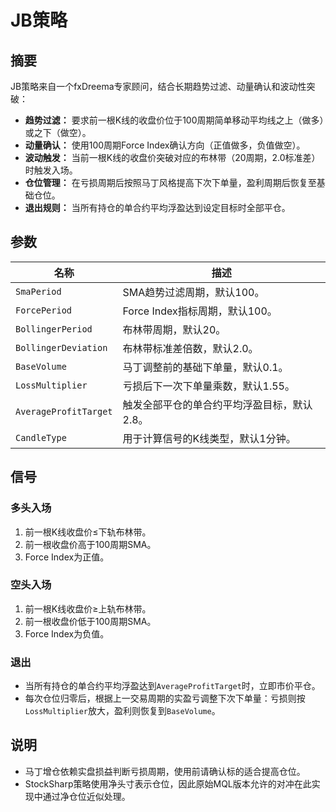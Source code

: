 # JB策略

## 摘要

JB策略来自一个fxDreema专家顾问，结合长期趋势过滤、动量确认和波动性突破：

- **趋势过滤：** 要求前一根K线的收盘价位于100周期简单移动平均线之上（做多）或之下（做空）。
- **动量确认：** 使用100周期Force Index确认方向（正值做多，负值做空）。
- **波动触发：** 当前一根K线的收盘价突破对应的布林带（20周期，2.0标准差）时触发入场。
- **仓位管理：** 在亏损周期后按照马丁风格提高下次下单量，盈利周期后恢复至基础仓位。
- **退出规则：** 当所有持仓的单合约平均浮盈达到设定目标时全部平仓。

## 参数

| 名称 | 描述 |
| --- | --- |
| `SmaPeriod` | SMA趋势过滤周期，默认100。 |
| `ForcePeriod` | Force Index指标周期，默认100。 |
| `BollingerPeriod` | 布林带周期，默认20。 |
| `BollingerDeviation` | 布林带标准差倍数，默认2.0。 |
| `BaseVolume` | 马丁调整前的基础下单量，默认0.1。 |
| `LossMultiplier` | 亏损后下一次下单量乘数，默认1.55。 |
| `AverageProfitTarget` | 触发全部平仓的单合约平均浮盈目标，默认2.8。 |
| `CandleType` | 用于计算信号的K线类型，默认1分钟。 |

## 信号

### 多头入场
1. 前一根K线收盘价≤下轨布林带。
2. 前一根收盘价高于100周期SMA。
3. Force Index为正值。

### 空头入场
1. 前一根K线收盘价≥上轨布林带。
2. 前一根收盘价低于100周期SMA。
3. Force Index为负值。

### 退出
- 当所有持仓的单合约平均浮盈达到`AverageProfitTarget`时，立即市价平仓。
- 每次仓位归零后，根据上一交易周期的实盈亏调整下次下单量：亏损则按`LossMultiplier`放大，盈利则恢复到`BaseVolume`。

## 说明

- 马丁增仓依赖实盘损益判断亏损周期，使用前请确认标的适合提高仓位。
- StockSharp策略使用净头寸表示仓位，因此原始MQL版本允许的对冲在此实现中通过净仓位近似处理。
